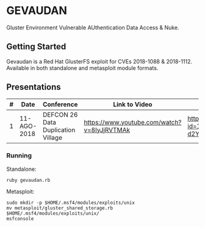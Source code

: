 # GEVAUDAN

Gluster Environment Vulnerable AUthentication Data Access & Nuke.

## Getting Started

Gevaudan is a Red Hat GlusterFS exploit for CVEs 2018-1088 & 2018-1112.
Available in both standalone and metasploit module formats.

## Presentations
|#| Date | Conference |  Link to Video | Link to Slides |
|---|---|---|---|---|
|1|11-AGO-2018|DEFCON 26 Data Duplication Village| https://www.youtube.com/watch?v=8IyJjRVTMAk | https://drive.google.com/open?id=1O1Bk4iXlsmO8cq9aCvAv_TFIvsL-d2YzUZga5k_f_Xg |

### Running

Standalone:

```
ruby gevaudan.rb
```

Metasploit:

```
sudo mkdir -p $HOME/.msf4/modules/exploits/unix
mv metasploit/gluster_shared_storage.rb $HOME/.msf4/modules/exploits/unix/
msfconsole
```
